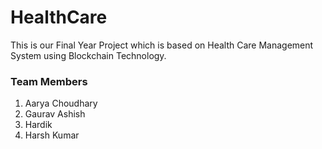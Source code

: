 # HealthCare

This is our Final Year Project which is based on Health Care Management System using Blockchain Technology.

### Team Members 
1. Aarya Choudhary
2. Gaurav Ashish
3. Hardik 
4. Harsh Kumar